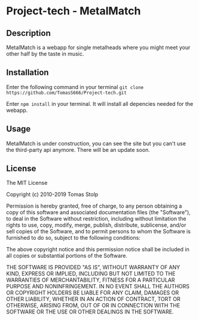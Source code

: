 # Project-tech - MetalMatch

## Description
MetalMatch is a webapp for single metalheads where you might meet your other half by the taste in music.
## Installation
Enter the following command in your terminal ``` git clone https://github.com/TomasS666/Project-tech.git ```

Enter ``` npm install ``` in your terminal. It will install all depencies needed for the webapp.

## Usage 
MetalMatch is under construction, you can see the site but you can't use the third-party api anymore.
There will be an update soon.

## License
The MIT License

Copyright (c) 2010-2019 Tomas Stolp

Permission is hereby granted, free of charge, to any person obtaining a copy
of this software and associated documentation files (the "Software"), to deal
in the Software without restriction, including without limitation the rights
to use, copy, modify, merge, publish, distribute, sublicense, and/or sell
copies of the Software, and to permit persons to whom the Software is
furnished to do so, subject to the following conditions:

The above copyright notice and this permission notice shall be included in
all copies or substantial portions of the Software.

THE SOFTWARE IS PROVIDED "AS IS", WITHOUT WARRANTY OF ANY KIND, EXPRESS OR
IMPLIED, INCLUDING BUT NOT LIMITED TO THE WARRANTIES OF MERCHANTABILITY,
FITNESS FOR A PARTICULAR PURPOSE AND NONINFRINGEMENT. IN NO EVENT SHALL THE
AUTHORS OR COPYRIGHT HOLDERS BE LIABLE FOR ANY CLAIM, DAMAGES OR OTHER
LIABILITY, WHETHER IN AN ACTION OF CONTRACT, TORT OR OTHERWISE, ARISING FROM,
OUT OF OR IN CONNECTION WITH THE SOFTWARE OR THE USE OR OTHER DEALINGS IN
THE SOFTWARE.
